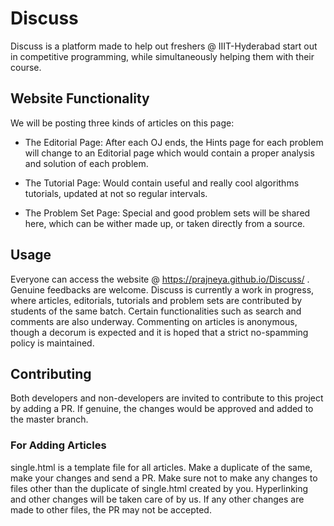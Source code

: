 # Discuss

Discuss is a platform made to help out freshers @ IIIT-Hyderabad start out in competitive programming, while simultaneously helping them with their course.

## Website Functionality

We will be posting three kinds of articles on this page:

* The Editorial Page: After each OJ ends, the Hints page for each problem will change to an Editorial page which would contain a proper analysis and solution of each problem.

* The Tutorial Page: Would contain useful and really cool algorithms tutorials, updated at not so regular intervals.

* The Problem Set Page: Special and good problem sets will be shared here, which can be wither made up, or taken directly from a source.

## Usage

Everyone can access the website @ https://prajneya.github.io/Discuss/ .
Genuine feedbacks are welcome. Discuss is currently a work in progress, where articles, editorials, tutorials and problem sets are contributed by students of the same batch.
Certain functionalities such as search and comments are also underway. Commenting on articles is anonymous, though a decorum is expected and it is hoped that a strict no-spamming policy is maintained.


## Contributing

Both developers and non-developers are invited to contribute to this project by adding a PR. If genuine, the changes would be approved and added to the master branch.

### For Adding Articles

single.html is a template file for all articles. Make a duplicate of the same, make your changes and send a PR. Make sure not to make any changes to files other than the duplicate of single.html created by you. Hyperlinking and other changes will be taken care of by us. If any other changes are made to other files, the PR may not be accepted.
